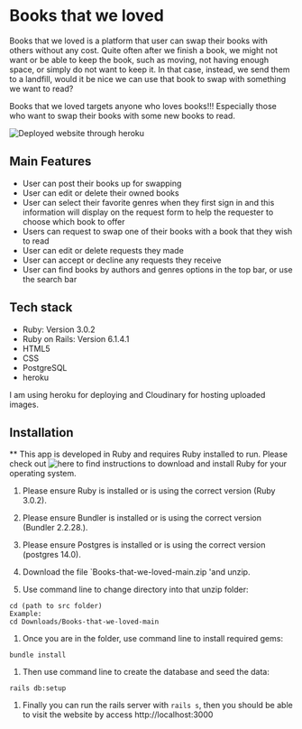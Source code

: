 # Books that we loved

Books that we loved is a platform that user can swap their books with others without any cost. Quite often after we finish a book, we might not want or be able to keep the book, such as moving, not having enough space, or simply do not want to keep it. In that case, instead, we send them to a landfill, would it be nice we can use that book to swap with something we want to read?

Books that we loved targets anyone who loves books!!! Especially those who want to swap their books with some new books to read.

![Deployed website through heroku](https://books-that-we-loved.herokuapp.com/)

## Main Features

- User can post their books up for swapping
- User can edit or delete their owned books
- User can select their favorite genres when they first sign in and this information will display on the request form to help the requester to choose which book to offer
- Users can request to swap one of their books with a book that they wish to read
- User can edit or delete requests they made
- User can accept or decline any requests they receive
- User can find books by authors and genres options in the top bar, or use the search bar

## Tech stack

- Ruby: Version 3.0.2
- Ruby on Rails: Version 6.1.4.1
- HTML5
- CSS
- PostgreSQL
- heroku

I am using heroku for deploying and Cloudinary for hosting uploaded images. 

## Installation

** This app is developed in Ruby and requires Ruby installed to run. Please check out ![here](https://www.ruby-lang.org/en/downloads/) to find instructions to download and install Ruby for your operating system.

1. Please ensure Ruby is installed or is using the correct version (Ruby 3.0.2).

1. Please ensure Bundler is installed or is using the correct version (Bundler 2.2.28.).

1. Please ensure Postgres is installed or is using the correct version (postgres 14.0).

1. Download the file `Books-that-we-loved-main.zip 'and unzip.

1. Use command line to change directory into that unzip folder:
```
cd (path to src folder)
Example: 
cd Downloads/Books-that-we-loved-main
```

1. Once you are in the folder, use command line to install required gems:
```
bundle install
```

1. Then use command line to create the database and seed the data:
```
rails db:setup
```

1. Finally you can run the rails server with `rails s`, then you should be able to visit the website by access http://localhost:3000 



